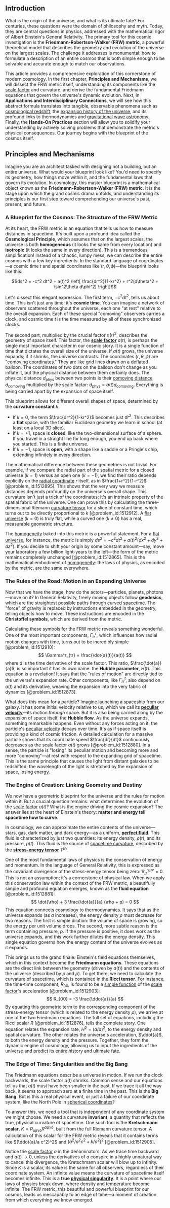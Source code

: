 ## Introduction
What is the origin of the universe, and what is its ultimate fate? For centuries, these questions were the domain of philosophy and myth. Today, they are central questions in physics, addressed with the mathematical rigor of Albert Einstein's General Relativity. The primary tool for this cosmic investigation is the **Friedmann-Robertson-Walker (FRW) metric**, a powerful theoretical model that describes the geometry and evolution of the universe on the largest scales. The challenge it addresses is monumental: how to formulate a description of an entire cosmos that is both simple enough to be solvable and accurate enough to match our observations.

This article provides a comprehensive exploration of this cornerstone of modern cosmology. In the first chapter, **Principles and Mechanisms**, we will dissect the FRW metric itself, understanding its components like the [scale factor](@article_id:157179) and curvature, and derive the fundamental Friedmann equations that govern the universe's dynamic evolution. Next, in **Applications and Interdisciplinary Connections**, we will see how this abstract formula translates into tangible, observable phenomena such as [cosmological redshift](@article_id:151849), the [expansion history of the universe](@article_id:161532), and its profound links to thermodynamics and [gravitational wave astronomy](@article_id:143840). Finally, the **Hands-On Practices** section will allow you to solidify your understanding by actively solving problems that demonstrate the metric's physical consequences. Our journey begins with the blueprint of the cosmos itself.

## Principles and Mechanisms

Imagine you are an architect tasked with designing not a building, but an entire universe. What would your blueprint look like? You'd need to specify its geometry, how things move within it, and the fundamental laws that govern its evolution. In cosmology, this master blueprint is a mathematical object known as the **Friedmann-Robertson-Walker (FRW) metric**. It is the stage upon which the grand cosmic drama unfolds, and understanding its principles is our first step toward comprehending our universe's past, present, and future.

### A Blueprint for the Cosmos: The Structure of the FRW Metric

At its heart, the FRW metric is an equation that tells us how to measure distances in spacetime. It's built upon a profound idea called the **Cosmological Principle**, which assumes that on the largest scales, the universe is both **homogeneous** (it looks the same from every location) and **isotropic** (it looks the same in every direction). This is a tremendous simplification! Instead of a chaotic, lumpy mess, we can describe the entire cosmos with a few key ingredients. In the standard language of coordinates—a cosmic time $t$ and spatial coordinates like $(r, \theta, \phi)$—the blueprint looks like this:

$$ds^2 = -c^2 dt^2 + a(t)^2 \left[ \frac{dr^2}{1-kr^2} + r^2(d\theta^2 + \sin^2\theta d\phi^2) \right]$$

Let's dissect this elegant expression. The first term, $-c^2 dt^2$, tells us about time. This isn't just any time; it's **cosmic time**. You can imagine a network of observers scattered throughout the universe, each one "at rest" relative to the overall expansion. Each of these special "comoving" observers carries a clock, and cosmic time $t$ is the time measured by all of these synchronized clocks.

The second part, multiplied by the crucial factor $a(t)^2$, describes the geometry of space itself. This factor, the **[scale factor](@article_id:157179)** $a(t)$, is perhaps the single most important character in our cosmic story. It is a single function of time that dictates the overall size of the universe. If $a(t)$ grows, the universe expands; if it shrinks, the universe contracts. The coordinates $(r, \theta, \phi)$ are "[comoving coordinates](@article_id:270744)." They are like grid lines drawn on a deflated balloon. The coordinates of two dots on the balloon don't change as you inflate it, but the physical distance between them certainly does. The physical distance $d_{\text{phys}}$ between two points is their [comoving distance](@article_id:157565) $d_{\text{comoving}}$ multiplied by the scale factor: $d_{\text{phys}} = a(t) d_{\text{comoving}}$. Everything is being carried apart by the expansion of space itself.

This blueprint allows for different overall shapes of space, determined by the **curvature constant** $k$.
*   If $k=0$, the term $\frac{dr^2}{1-kr^2}$ becomes just $dr^2$. This describes a **flat** space, with the familiar Euclidean geometry we learn in school (at least on a local 3D slice).
*   If $k=+1$, space is **closed**, like the two-dimensional surface of a sphere. If you travel in a straight line for long enough, you end up back where you started. This is a finite universe.
*   If $k=-1$, space is **open**, with a shape like a saddle or a Pringle's chip, extending infinitely in every direction.

The mathematical difference between these geometries is not trivial. For example, if we compare the radial part of the spatial metric for a closed universe ($k=1$) versus an open one ($k=-1$), we find their ratio depends explicitly on the [radial coordinate](@article_id:164692) $r$ itself, as in $\frac{1+r^2}{1-r^2}$ [@problem_id:1512895]. This shows that the very way we measure distances depends profoundly on the universe's overall shape. This curvature isn't just a trick of the coordinates; it's an intrinsic property of the spatial fabric of the universe. One can prove this by calculating the three-dimensional Riemann [curvature tensor](@article_id:180889) for a slice of constant time, which turns out to be directly proportional to $k$ [@problem_id:1512912]. A [flat universe](@article_id:183288) ($k=0$) is truly flat, while a curved one ($k \neq 0$) has a real, measurable geometric structure.

The [homogeneity](@article_id:152118) baked into this metric is a powerful statement. For a [flat universe](@article_id:183288), for instance, the metric is simply $ds^2 = -c^2 dt^2 + a(t)^2 (dx^2 + dy^2 + dz^2)$. If you decide to shift your origin by some constant amount—say, move your laboratory a few billion light-years to the left—the form of the metric remains completely unchanged [@problem_id:1512865]. This is the mathematical embodiment of [homogeneity](@article_id:152118): the laws of physics, as encoded by the metric, are the same everywhere.

### The Rules of the Road: Motion in an Expanding Universe

Now that we have the stage, how do the actors—particles, planets, photons—move on it? In General Relativity, freely moving objects follow **geodesics**, which are the straightest possible paths through [curved spacetime](@article_id:184444). The "force" of gravity is replaced by instructions embedded in the geometry, telling objects how to move. These instructions are encoded in the **Christoffel symbols**, which are derived from the metric.

Calculating these symbols for the FRW metric reveals something wonderful. One of the most important components, $\Gamma^r_{tr}$, which influences how radial motion changes with time, turns out to be incredibly simple [@problem_id:1512910]:
$$ \Gamma^r_{tr} = \frac{\dot{a}(t)}{a(t)} $$
where $\dot{a}$ is the time derivative of the scale factor. This ratio, $\frac{\dot{a}}{a}$, is so important it has its own name: the **Hubble parameter**, $H(t)$. This equation is a revelation! It says that the "rules of motion" are directly tied to the universe's expansion rate. Other components, like $\Gamma^t_{rr}$, also depend on $a(t)$ and its derivative, weaving the expansion into the very fabric of dynamics [@problem_id:1512873].

What does this mean for a particle? Imagine launching a spaceship from our galaxy. It has some initial velocity relative to us, which we call its **[peculiar velocity](@article_id:157470)**—its motion *through* space. But it is also being carried along by the expansion of space itself, the **Hubble flow**. As the universe expands, something remarkable happens. Even without any forces acting on it, the particle's [peculiar velocity](@article_id:157470) decays over time. It's as if space itself is providing a kind of cosmic friction. A detailed calculation for a massive particle shows that its coordinate speed $\frac{dr}{dt}$ continuously decreases as the scale factor $a(t)$ grows [@problem_id:1512880]. In a sense, the particle is "losing" its peculiar motion and becoming more and more "comoving"—at rest with respect to the expanding grid of spacetime. This is the same principle that causes the light from distant galaxies to be redshifted; the wavelength of the light is stretched by the expansion of space, losing energy.

### The Engine of Creation: Linking Geometry and Destiny

We now have a geometric blueprint for the universe and the rules for motion within it. But a crucial question remains: what determines the evolution of the [scale factor](@article_id:157179) $a(t)$? What is the engine driving the cosmic expansion? The answer lies at the heart of Einstein's theory: **matter and energy tell spacetime how to curve**.

In cosmology, we can approximate the entire contents of the universe—stars, gas, dark matter, and dark energy—as a uniform, **[perfect fluid](@article_id:161415)**. This fluid is characterized by just two quantities: its energy density, $\rho(t)$, and its pressure, $p(t)$. This fluid is the source of [spacetime curvature](@article_id:160597), described by the **[stress-energy tensor](@article_id:146050)** $T^{\mu\nu}$.

One of the most fundamental laws of physics is the conservation of energy and momentum. In the language of General Relativity, this is expressed as the covariant divergence of the stress-energy tensor being zero: $\nabla_\mu T^{\mu \nu}=0$. This is not an assumption; it's a cornerstone of physical law. When we apply this conservation law within the context of the FRW metric, a beautifully simple and profound equation emerges, known as the **fluid equation** [@problem_id:1512881]:
$$ \dot{\rho} + 3 \frac{\dot{a}}{a} (\rho + p) = 0 $$
This equation connects cosmology to thermodynamics. It says that as the universe expands (as $a$ increases), the energy density $\rho$ must decrease for two reasons. The first is simple dilution: the volume of space is growing, so the energy per unit volume drops. The second, more subtle reason is the term containing pressure, $p$. If the pressure is positive, it does work as the universe expands, and this work further dilutes the energy density. This single equation governs how the energy content of the universe evolves as it expands.

This brings us to the grand finale: Einstein's field equations themselves, which in this context become the **Friedmann equations**. These equations are the direct link between the geometry (driven by $a(t)$) and the contents of the universe (described by $\rho$ and $p$). To get there, we need to calculate the curvature of spacetime, which is contained in the **Ricci tensor**. For instance, the time-time component, $R_{00}$, is found to be a [simple function](@article_id:160838) of the [scale factor](@article_id:157179)'s acceleration [@problem_id:1512903]:
$$ R_{00} = -3 \frac{\ddot{a}}{a} $$
By equating this geometric term to the corresponding component of the stress-energy tensor (which is related to the energy density $\rho$), we arrive at one of the two Friedmann equations. The full set of equations, including the Ricci scalar $R$ [@problem_id:1512876], tells the complete story. One equation relates the expansion rate, $H^2 = (\dot{a}/a)^2$, to the energy density and spatial curvature. The other relates the universe's acceleration, $\ddot{a}$, to both the energy density and the pressure. Together, they form the dynamic engine of cosmology, allowing us to input the ingredients of the universe and predict its entire history and ultimate fate.

### The Edge of Time: Singularities and the Big Bang

The Friedmann equations describe a universe in motion. If we run the clock backwards, the scale factor $a(t)$ shrinks. Common sense and our equations tell us that $a(t)$ must have been smaller in the past. If we trace it all the way back, it seems to approach zero at a finite time in the past. This is the **Big Bang**. But is this a real physical event, or just a failure of our coordinate system, like the North Pole in [spherical coordinates](@article_id:145560)?

To answer this, we need a tool that is independent of any coordinate system we might choose. We need a curvature **invariant**, a quantity that reflects the true, physical curvature of spacetime. One such tool is the **Kretschmann scalar**, $K = R_{\alpha\beta\gamma\delta}R^{\alpha\beta\gamma\delta}$, built from the full Riemann curvature tensor. A calculation of this scalar for the FRW metric reveals that it contains terms like $(\ddot{a}/a c^2)^2$ and $(\dot{a}^2/a^2 c^2 + k/a^2)^2$ [@problem_id:1512905].

Notice the [scale factor](@article_id:157179) $a$ in the denominators. As we trace time backward and $a(t) \to 0$, unless the derivatives of $a$ conspire in a highly unnatural way to cancel this divergence, the Kretschmann scalar will blow up to infinity. Since $K$ is a scalar, its value is the same for all observers, regardless of their coordinate system. An infinite value means the curvature of spacetime itself becomes infinite. This is a **true [physical singularity](@article_id:260250)**. It is a point where our laws of physics break down, where density and temperature become infinite. The FRW metric, this beautiful and powerful blueprint for our cosmos, leads us inescapably to an edge of time—a moment of creation from which everything we know emerged.
